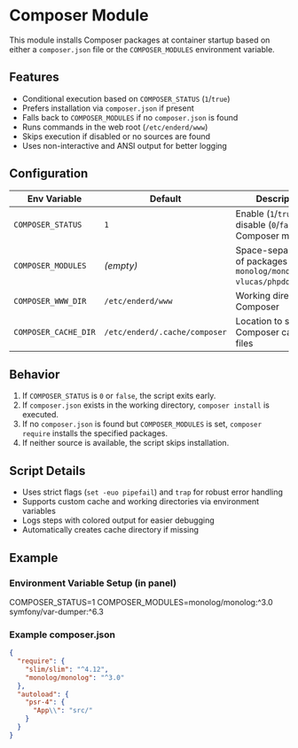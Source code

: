 # Composer Module

This module installs Composer packages at container startup based on either a `composer.json` file or the `COMPOSER_MODULES` environment variable.

## Features

- Conditional execution based on `COMPOSER_STATUS` (`1`/`true`)
- Prefers installation via `composer.json` if present
- Falls back to `COMPOSER_MODULES` if no `composer.json` is found
- Runs commands in the web root (`/etc/enderd/www`)
- Skips execution if disabled or no sources are found
- Uses non-interactive and ANSI output for better logging

## Configuration

| Env Variable         | Default                           | Description                                                                 |
|----------------------|-----------------------------------|-----------------------------------------------------------------------------|
| `COMPOSER_STATUS`    | `1`                               | Enable (`1`/`true`) or disable (`0`/`false`) the Composer module            |
| `COMPOSER_MODULES`   | *(empty)*                         | Space-separated list of packages (e.g. `monolog/monolog:^3.0 vlucas/phpdotenv`) |
| `COMPOSER_WWW_DIR`   | `/etc/enderd/www`             | Working directory for Composer                                              |
| `COMPOSER_CACHE_DIR` | `/etc/enderd/.cache/composer` | Location to store Composer cache files                                     |

## Behavior

1. If `COMPOSER_STATUS` is `0` or `false`, the script exits early.
2. If `composer.json` exists in the working directory, `composer install` is executed.
3. If no `composer.json` is found but `COMPOSER_MODULES` is set, `composer require` installs the specified packages.
4. If neither source is available, the script skips installation.

## Script Details

- Uses strict flags (`set -euo pipefail`) and `trap` for robust error handling
- Supports custom cache and working directories via environment variables
- Logs steps with colored output for easier debugging
- Automatically creates cache directory if missing

## Example

### Environment Variable Setup (in panel)

COMPOSER_STATUS=1 
COMPOSER_MODULES=monolog/monolog:^3.0 symfony/var-dumper:^6.3

### Example composer.json

```json
{
  "require": {
    "slim/slim": "^4.12",
    "monolog/monolog": "^3.0"
  },
  "autoload": {
    "psr-4": {
      "App\\": "src/"
    }
  }
}



